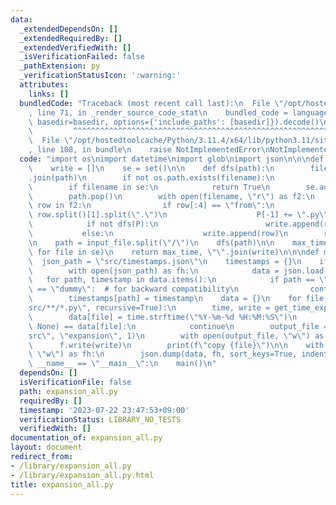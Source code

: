 ```yaml
---
data:
  _extendedDependsOn: []
  _extendedRequiredBy: []
  _extendedVerifiedWith: []
  _isVerificationFailed: false
  _pathExtension: py
  _verificationStatusIcon: ':warning:'
  attributes:
    links: []
  bundledCode: "Traceback (most recent call last):\n  File \"/opt/hostedtoolcache/Python/3.11.4/x64/lib/python3.11/site-packages/onlinejudge_verify/documentation/build.py\"\
    , line 71, in _render_source_code_stat\n    bundled_code = language.bundle(stat.path,\
    \ basedir=basedir, options={'include_paths': [basedir]}).decode()\n          \
    \         ^^^^^^^^^^^^^^^^^^^^^^^^^^^^^^^^^^^^^^^^^^^^^^^^^^^^^^^^^^^^^^^^^^^^^^^^^^^^^^^^^\n\
    \  File \"/opt/hostedtoolcache/Python/3.11.4/x64/lib/python3.11/site-packages/onlinejudge_verify/languages/python.py\"\
    , line 108, in bundle\n    raise NotImplementedError\nNotImplementedError\n"
  code: "import os\nimport datetime\nimport glob\nimport json\n\n\ndef get_time_expfile(input_file):\n\
    \    write = []\n    se = set()\n\n    def dfs(path):\n        filename = \"/\"\
    .join(path)\n        if not os.path.exists(filename):\n            return False\n\
    \        if filename in se:\n            return True\n        se.add(filename)\n\
    \        path.pop()\n        with open(filename, \"r\") as f2:\n            for\
    \ row in f2:\n                if row[:4] == \"from\":\n                    P =\
    \ row.split()[1].split(\".\")\n                    P[-1] += \".py\"\n        \
    \            if not dfs(P):\n                        write.append(row)\n     \
    \           else:\n                    write.append(row)\n        return True\n\
    \n    path = input_file.split(\"/\")\n    dfs(path)\n\n    max_time = max(datetime.datetime.fromtimestamp(os.path.getmtime(file))\
    \ for file in se)\n    return max_time, \"\".join(write)\n\n\ndef main():\n  \
    \  json_path = \"src/timestamps.json\"\n    timestamps = {}\n    if os.path.exists(json_path):\n\
    \        with open(json_path) as fh:\n            data = json.load(fh)\n     \
    \   for path, timestamp in data.items():\n            if path == \"~\" and timestamp\
    \ == \"dummy\":  # for backward compatibility\n                continue\n    \
    \        timestamps[path] = timestamp\n    data = {}\n    for file in glob.glob(\"\
    src/**/*.py\", recursive=True):\n        time, write = get_time_expfile(file)\n\
    \        data[file] = time.strftime(\"%Y-%m-%d %H:%M:%S\")\n        if timestamps.get(file,\
    \ None) == data[file]:\n            continue\n        output_file = file.replace(\"\
    src\", \"expansion\", 1)\n        with open(output_file, \"w\") as f:\n      \
    \      f.write(write)\n        print(f\"copy {file}\")\n\n    with open(json_path,\
    \ \"w\") as fh:\n        json.dump(data, fh, sort_keys=True, indent=0)\n\n\nif\
    \ __name__ == \"__main__\":\n    main()\n"
  dependsOn: []
  isVerificationFile: false
  path: expansion_all.py
  requiredBy: []
  timestamp: '2023-07-22 23:47:53+09:00'
  verificationStatus: LIBRARY_NO_TESTS
  verifiedWith: []
documentation_of: expansion_all.py
layout: document
redirect_from:
- /library/expansion_all.py
- /library/expansion_all.py.html
title: expansion_all.py
---
```

